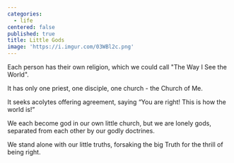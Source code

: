 ```yaml
---
categories:
  - life
centered: false
published: true
title: Little Gods
image: 'https://i.imgur.com/03WBl2c.png'
---
```

Each person 
has their own religion,
which we could call 
"The Way I See the World".

It has only
one priest,
one disciple,
one church -
the Church of Me.

It seeks acolytes
offering agreement,
saying “You are right!
This is how the world is!”

We each become god
in our own little church,
but we are lonely gods,
separated from each other
by our godly doctrines.

We stand alone
with our little truths,
forsaking the big Truth
for the thrill of being right.






